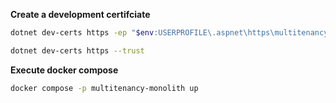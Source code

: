 **Create a development certifciate**

``` bash
dotnet dev-certs https -ep "$env:USERPROFILE\.aspnet\https\multitenancy-monolith.pfx" -p default
```

``` bash
dotnet dev-certs https --trust
```

**Execute docker compose**

``` bash
docker compose -p multitenancy-monolith up
```